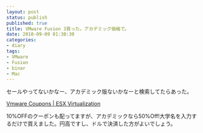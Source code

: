```yaml
---
layout: post
status: publish
published: true
title: VMware Fusion 3買った。アカデミック価格で。
date: 2010-09-09 01:38:30
categories:
- diary
tags:
- VMware
- Fusion
- binar
- Mac
---
```

セールやってないかなー、アカデミック版ないかなーと検索してたらあった。

<a href="http://www.vladan.fr/coupons/vmware-coupons/">Vmware Coupons | ESX Virtualization</a>

10%OFFのクーポンも配ってますが、アカデミックなら50%Off!大学名を入力するだけで買えました。円高ですし、ドルで決済した方がよいでしょう。
